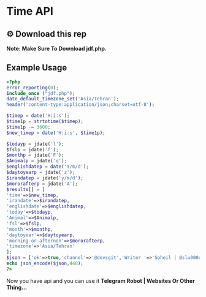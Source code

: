 # Time API

## ⚙️ Download this rep

**Note: Make Sure To Download jdf.php.**

## Example Usage



```php
<?php
error_reporting(0);
include_once ("jdf.php");
date_default_timezone_set('Asia/Tehran');
header('content-type:application/json;charset=utf-8');

$timep = date('H:i:s');
$time1p = strtotime($timep);
$time1p -= 3600;
$new_timep = date('H:i:s', $time1p);

$todayp = jdate('l');
$fslp = jdate('f');
$monthp = jdate('F'); 
$Animalp = jdate('q'); 
$englishdatep = date('Y/m/d'); 
$daytoyearp = jdate('z'); 
$irandatep = jdate('y/m/d'); 
$mororafterp = jdate('A'); 
$results[] = [
'time'=>$new_timep,
'irandate'=>$irandatep,
'englishdate'=>$englishdatep,
'today'=>$todayp,
'Animal'=>$Animalp,
'fsl'=>$fslp,
'month'=>$monthp,
'daytoyear'=>$daytoyearp,
'morning-or-afternon'=>$mororafterp,
'timezone'=>'Asia/Tehran'
];
$json = ['ok'=>true,'channel'=>'@devsgit','Writer '=>'Soheil | @slu000uls','results'=>$results];
echo json_encode($json,448);
?>
```
Now you have api and you can use it **Telegram Robot | Websites Or Other Thing...**
